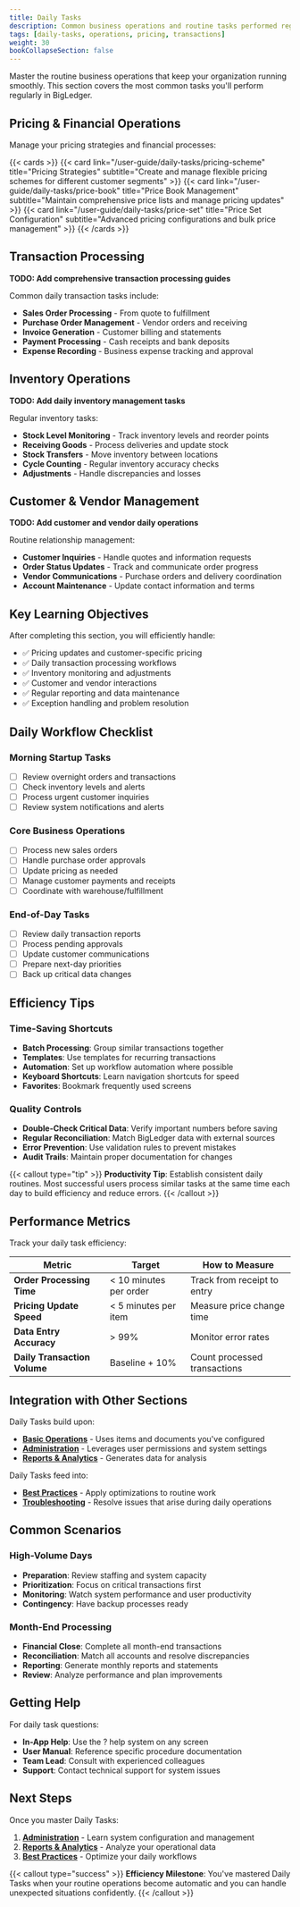 ```yaml
---
title: Daily Tasks
description: Common business operations and routine tasks performed regularly in BigLedger
tags: [daily-tasks, operations, pricing, transactions]
weight: 30
bookCollapseSection: false
---
```


Master the routine business operations that keep your organization running smoothly. This section covers the most common tasks you'll perform regularly in BigLedger.

## Pricing & Financial Operations

Manage your pricing strategies and financial processes:

{{< cards >}}
{{< card link="/user-guide/daily-tasks/pricing-scheme" title="Pricing Strategies" subtitle="Create and manage flexible pricing schemes for different customer segments" >}}
{{< card link="/user-guide/daily-tasks/price-book" title="Price Book Management" subtitle="Maintain comprehensive price lists and manage pricing updates" >}}
{{< card link="/user-guide/daily-tasks/price-set" title="Price Set Configuration" subtitle="Advanced pricing configurations and bulk price management" >}}
{{< /cards >}}

## Transaction Processing

**TODO: Add comprehensive transaction processing guides**

Common daily transaction tasks include:

- **Sales Order Processing** - From quote to fulfillment
- **Purchase Order Management** - Vendor orders and receiving
- **Invoice Generation** - Customer billing and statements
- **Payment Processing** - Cash receipts and bank deposits
- **Expense Recording** - Business expense tracking and approval

## Inventory Operations

**TODO: Add daily inventory management tasks**

Regular inventory tasks:

- **Stock Level Monitoring** - Track inventory levels and reorder points
- **Receiving Goods** - Process deliveries and update stock
- **Stock Transfers** - Move inventory between locations
- **Cycle Counting** - Regular inventory accuracy checks
- **Adjustments** - Handle discrepancies and losses

## Customer & Vendor Management

**TODO: Add customer and vendor daily operations**

Routine relationship management:

- **Customer Inquiries** - Handle quotes and information requests
- **Order Status Updates** - Track and communicate order progress
- **Vendor Communications** - Purchase orders and delivery coordination
- **Account Maintenance** - Update contact information and terms

## Key Learning Objectives

After completing this section, you will efficiently handle:

- ✅ Pricing updates and customer-specific pricing
- ✅ Daily transaction processing workflows
- ✅ Inventory monitoring and adjustments
- ✅ Customer and vendor interactions
- ✅ Regular reporting and data maintenance
- ✅ Exception handling and problem resolution

## Daily Workflow Checklist

### Morning Startup Tasks
- [ ] Review overnight orders and transactions
- [ ] Check inventory levels and alerts
- [ ] Process urgent customer inquiries
- [ ] Review system notifications and alerts

### Core Business Operations
- [ ] Process new sales orders
- [ ] Handle purchase order approvals
- [ ] Update pricing as needed
- [ ] Manage customer payments and receipts
- [ ] Coordinate with warehouse/fulfillment

### End-of-Day Tasks
- [ ] Review daily transaction reports
- [ ] Process pending approvals
- [ ] Update customer communications
- [ ] Prepare next-day priorities
- [ ] Back up critical data changes

## Efficiency Tips

### Time-Saving Shortcuts
- **Batch Processing**: Group similar transactions together
- **Templates**: Use templates for recurring transactions
- **Automation**: Set up workflow automation where possible
- **Keyboard Shortcuts**: Learn navigation shortcuts for speed
- **Favorites**: Bookmark frequently used screens

### Quality Controls
- **Double-Check Critical Data**: Verify important numbers before saving
- **Regular Reconciliation**: Match BigLedger data with external sources
- **Error Prevention**: Use validation rules to prevent mistakes
- **Audit Trails**: Maintain proper documentation for changes

{{< callout type="tip" >}}
**Productivity Tip**: Establish consistent daily routines. Most successful users process similar tasks at the same time each day to build efficiency and reduce errors.
{{< /callout >}}

## Performance Metrics

Track your daily task efficiency:

| Metric | Target | How to Measure |
|--------|---------|----------------|
| **Order Processing Time** | < 10 minutes per order | Track from receipt to entry |
| **Pricing Update Speed** | < 5 minutes per item | Measure price change time |
| **Data Entry Accuracy** | > 99% | Monitor error rates |
| **Daily Transaction Volume** | Baseline + 10% | Count processed transactions |

## Integration with Other Sections

Daily Tasks build upon:

- **[Basic Operations](/user-guide/basic-operations/)** - Uses items and documents you've configured
- **[Administration](/user-guide/administration/)** - Leverages user permissions and system settings
- **[Reports & Analytics](/user-guide/reports-analytics/)** - Generates data for analysis

Daily Tasks feed into:

- **[Best Practices](/user-guide/best-practices/)** - Apply optimizations to routine work
- **[Troubleshooting](/user-guide/troubleshooting/)** - Resolve issues that arise during daily operations

## Common Scenarios

### High-Volume Days
- **Preparation**: Review staffing and system capacity
- **Prioritization**: Focus on critical transactions first
- **Monitoring**: Watch system performance and user productivity
- **Contingency**: Have backup processes ready

### Month-End Processing
- **Financial Close**: Complete all month-end transactions
- **Reconciliation**: Match all accounts and resolve discrepancies
- **Reporting**: Generate monthly reports and statements
- **Review**: Analyze performance and plan improvements

## Getting Help

For daily task questions:

- **In-App Help**: Use the ? help system on any screen
- **User Manual**: Reference specific procedure documentation
- **Team Lead**: Consult with experienced colleagues
- **Support**: Contact technical support for system issues

## Next Steps

Once you master Daily Tasks:

1. **[Administration](/user-guide/administration/)** - Learn system configuration and management
2. **[Reports & Analytics](/user-guide/reports-analytics/)** - Analyze your operational data
3. **[Best Practices](/user-guide/best-practices/)** - Optimize your daily workflows

{{< callout type="success" >}}
**Efficiency Milestone**: You've mastered Daily Tasks when your routine operations become automatic and you can handle unexpected situations confidently.
{{< /callout >}}